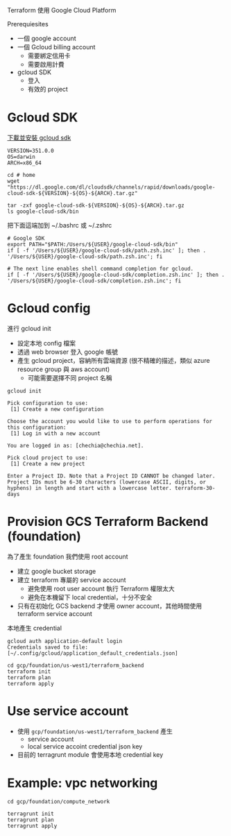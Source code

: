 Terraform 使用 Google Cloud Platform

Prerequiesites
- 一個 google account
- 一個 Gcloud billing account
  - 需要綁定信用卡
  - 需要啟用計費
- gcloud SDK
  - 登入
  - 有效的 project

# Gcloud SDK

[下載並安裝 gcloud sdk](https://cloud.google.com/sdk/docs/install)

```
VERSION=351.0.0
OS=darwin
ARCH=x86_64

cd # home
wget "https://dl.google.com/dl/cloudsdk/channels/rapid/downloads/google-cloud-sdk-${VERSION}-${OS}-${ARCH}.tar.gz"

tar -zxf google-cloud-sdk-${VERSION}-${OS}-${ARCH}.tar.gz
ls google-cloud-sdk/bin
```

把下面這端加到 ~/.bashrc 或 ~/.zshrc
```
# Google SDK
export PATH="$PATH:/Users/${USER}/google-cloud-sdk/bin"
if [ -f '/Users/${USER}/google-cloud-sdk/path.zsh.inc' ]; then . '/Users/${USER}/google-cloud-sdk/path.zsh.inc'; fi

# The next line enables shell command completion for gcloud.
if [ -f '/Users/${USER}/google-cloud-sdk/completion.zsh.inc' ]; then . '/Users/${USER}/google-cloud-sdk/completion.zsh.inc'; fi
```

# Gcloud config

進行 gcloud init
- 設定本地 config 檔案
- 透過 web browser 登入 google 帳號
- 產生 gcloud project，容納所有雲端資源 (很不精確的描述，類似 azure resource group 與 aws account)
  - 可能需要選擇不同 project 名稱

```
gcloud init

Pick configuration to use:
 [1] Create a new configuration

Choose the account you would like to use to perform operations for
this configuration:
 [1] Log in with a new account

You are logged in as: [chechia@chechia.net].

Pick cloud project to use:
 [1] Create a new project

Enter a Project ID. Note that a Project ID CANNOT be changed later.
Project IDs must be 6-30 characters (lowercase ASCII, digits, or
hyphens) in length and start with a lowercase letter. terraform-30-days
```

# Provision GCS Terraform Backend (foundation)

為了產生 foundation 我們使用 root account
- 建立 google bucket storage
- 建立 terraform 專屬的 service account
  - 避免使用 root user account 執行 Terraform 權限太大
  - 避免在本機留下 local credential，十分不安全
- 只有在初始化 GCS backend 才使用 owner account，其他時間使用 terraform service account

本地產生 credential
```
gcloud auth application-default login
Credentials saved to file: [~/.config/gcloud/application_default_credentials.json]
```

```
cd gcp/foundation/us-west1/terraform_backend
terraform init
terraform plan
terraform apply
```

# Use service account

- 使用 `gcp/foundation/us-west1/terraform_backend` 產生
  - service account
  - local service accoint credential json key
- 目前的 terragrunt module 會使用本地 credential key

# Example: vpc networking

```
cd gcp/foundation/compute_network

terragrunt init
terragrunt plan
terragrunt apply
```

